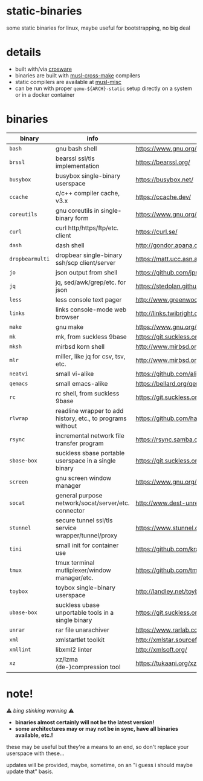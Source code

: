 # static-binaries

some static binaries for linux, maybe useful for bootstrapping, no big deal

# details

- built with/via [crosware](https://github.com/ryanwoodsmall/crosware)
- binaries are built with [musl-cross-make](https://github.com/richfelker/musl-cross-make) compilers
- static compilers are available at [musl-misc](https://github.com/ryanwoodsmall/musl-misc)
- can be run with proper `qemu-${ARCH}-static` setup directly on a system or in a docker container

# binaries

| binary | info | site |
| --- | --- | --- |
| `bash` | gnu bash shell | https://www.gnu.org/software/bash/ |
| `brssl` | bearssl ssl/tls implementation | https://bearssl.org/ |
| `busybox` | busybox single-binary userspace | https://busybox.net/ |
| `ccache` | c/c++ compiler cache, v3.x | https://ccache.dev/ |
| `coreutils` | gnu coreutils in single-binary form | https://www.gnu.org/software/coreutils/ |
| `curl` | curl http/https/ftp/etc. client | https://curl.se/ |
| `dash` | dash shell | http://gondor.apana.org.au/~herbert/dash/ |
| `dropbearmulti` | dropbear single-binary ssh/scp client/server | https://matt.ucc.asn.au/dropbear/dropbear.html |
| `jo` | json output from shell | https://github.com/jpmens/jo |
| `jq` | jq, sed/awk/grep/etc. for json | https://stedolan.github.io/jq/ |
| `less` | less console text pager | http://www.greenwoodsoftware.com/less/ |
| `links` | links console-mode web browser | http://links.twibright.com/ |
| `make` | gnu make | https://www.gnu.org/software/make/ |
| `mk` | mk, from suckless 9base | https://git.suckless.org/9base/ |
| `mksh` | mirbsd korn shell | http://www.mirbsd.org/mksh.htm |
| `mlr` | miller, like jq for csv, tsv, etc. | http://www.mirbsd.org/mksh.htm |
| `neatvi` | small vi-alike | https://github.com/aligrudi/neatvi |
| `qemacs` | small emacs-alike | https://bellard.org/qemacs/ |
| `rc` | rc shell, from suckless 9base | https://git.suckless.org/9base/ |
| `rlwrap` | readline wrapper to add history, etc., to programs without | https://github.com/hanslub42/rlwrap |
| `rsync` | incremental network file transfer program | https://rsync.samba.org/ |
| `sbase-box` | suckless sbase portable userspace in a single binary | https://git.suckless.org/sbase/ |
| `screen` | gnu screen window manager | https://www.gnu.org/software/screen/ |
| `socat` | general purpose network/socat/server/etc. connector | http://www.dest-unreach.org/socat/ |
| `stunnel` | secure tunnel ssl/tls service wrapper/tunnel/proxy | https://www.stunnel.org/ |
| `tini` | small init for container use | https://github.com/krallin/tini |
| `tmux` | tmux terminal mutliplexer/window manager/etc. | https://github.com/tmux/tmux |
| `toybox` | toybox single-binary userspace | http://landley.net/toybox/ |
| `ubase-box` | suckless ubase unportable tools in a single binary | https://git.suckless.org/ubase/ |
| `unrar` | rar file unarachiver | https://www.rarlab.com/rar_add.htm |
| `xml` | xmlstartlet toolkit | http://xmlstar.sourceforge.net/ |
| `xmllint` | libxml2 linter | http://xmlsoft.org/ |
| `xz` | xz/lzma (de-)compression tool | https://tukaani.org/xz/ |

# note!

:warning: _bing stinking warning_ :warning:

- **binaries almost certainly will not be the latest version!**
- **some architectures may or may not be in sync, have all binaries available, etc.!**

these may be useful but they're a means to an end, so don't replace your userspace with these...

updates will be provided, maybe, sometime, on an "i guess i should maybe update that" basis.
